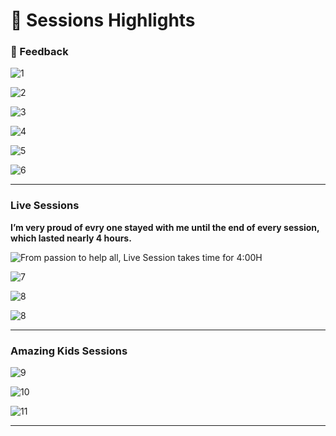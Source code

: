 # 🎉 Sessions Highlights

### 💬 Feedback 

![**1** ](./images/feedback/7-bookfeddback.png)

![**2** ](./images/feedback/5-appreciatetime.png)

![**3**](./images/feedback/6-receivefeedback.png)

![**4** ](./images/feedback/feedback1.png)

![**5** ](./images/feedback/feedback2.png)

![**6** ](./images/feedback/feedback3.png)

---

### Live Sessions

**I’m very proud of evry one stayed with me until the end of every session, which lasted nearly 4 hours.**

![**From passion to help all, Live Session takes time for 4:00H**](./images/sessions/4Hsession.png)

![**7**](./images/sessions/freesession(4).png)

![**8**](./images/sessions/freesession(2).png)

![**8**](./images/sessions/freesession(3).png)

---

### Amazing Kids Sessions

![**9**](./images/sessions/Kidsfree.png)

![**10**](./images/sessions/kidslogic.png)

![**11**](./images/sessions/Kidsmind.png)

---